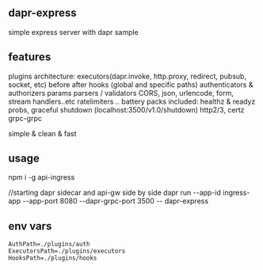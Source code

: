 ## dapr-express
simple express server with dapr sample

## features
plugins architecture:
	executors(dapr.invoke, http.proxy, redirect, pubsub, socket, etc)
	before after hooks (global and specific paths)
	authenticators & authorizers
	params parsers / validators
	CORS, json, urlencode, form, stream handlers..etc
	ratelimiters
	..
battery packs included:
healthz & readyz probs, graceful shutdown (localhost:3500/v1.0/shutdown)
http2/3, certz
grpc-grpc

simple & clean & fast

## usage

npm i -g api-ingress

//starting dapr sidecar and api-gw side by side
dapr run --app-id ingress-app --app-port 8080 --dapr-grpc-port 3500 -- dapr-express

## env vars
```
AuthPath=./plugins/auth
ExecutorsPath=./plugins/executors
HooksPath=./plugins/hooks
```